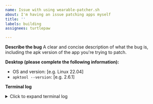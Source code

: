 ```yaml
---
name: Issue with using wearable-patcher.sh
about: I'm having an issue patching apps myself
title: ''
labels: building
assignees: turtlepaw

---
```


**Describe the bug**
A clear and concise description of what the bug is, including the apk version of the app you're trying to patch.

**Desktop (please complete the following information):**
 - OS and version: [e.g. Linux 22.04]
 - `apktool --version`: [e.g. 2.6.1]

**Terminal log**
<details>
  <summary>Click to expand terminal log</summary>

```bash
Please copy and paste
 your terminal log
  here
```

</details>
